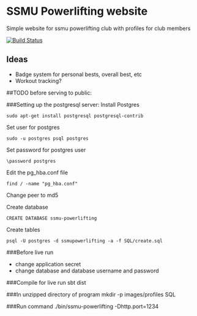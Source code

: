 SSMU Powerlifting website
=========================
Simple website for ssmu powerlifting club with profiles for club members

[![Build Status](https://travis-ci.org/jonfk/ssmu-powerlifting-play.svg?branch=master)](https://travis-ci.org/jonfk/ssmu-powerlifting-play)


Ideas
-----
- Badge system for personal bests, overall best, etc
- Workout tracking?

##TODO before serving to public:

###Setting up the postgresql server:
Install Postgres

    sudo apt-get install postgresql postgresql-contrib

Set user for postgres

    sudo -u postgres psql postgres

Set password for postgres user

    \password postgres

Edit the pg_hba.conf file

    find / -name "pg_hba.conf"

Change peer to md5

Create database

    CREATE DATABASE ssmu-powerlifting

Create tables

    psql -U postgres -d ssmupowerlifting -a -f SQL/create.sql

###Before live run
- change application secret
- change database and database username and password

###Compile for live run
    sbt dist

###In unzipped directory of program
    mkdir -p images/profiles SQL

###Run command
    ./bin/ssmu-powerlifting -Dhttp.port=1234